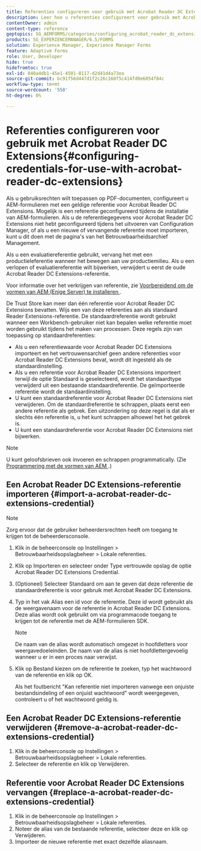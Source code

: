 ```yaml
---
title: Referenties configureren voor gebruik met Acrobat Reader DC Extensions
description: Leer hoe u referenties configureert voor gebruik met Acrobat Reader DC Extensions.
contentOwner: admin
content-type: reference
geptopics: SG_AEMFORMS/categories/configuring_acrobat_reader_dc_extensions
products: SG_EXPERIENCEMANAGER/6.5/FORMS
solution: Experience Manager, Experience Manager Forms
feature: Adaptive Forms
role: User, Developer
hide: true
hidefromtoc: true
exl-id: 040a4db1-45e1-4501-8117-d2d41d4a73ea
source-git-commit: bc91f56d447d1f2c26c160f5c414fd0e6054f84c
workflow-type: tm+mt
source-wordcount: '558'
ht-degree: 0%

---
```


# Referenties configureren voor gebruik met Acrobat Reader DC Extensions{#configuring-credentials-for-use-with-acrobat-reader-dc-extensions}

Als u gebruiksrechten wilt toepassen op PDF-documenten, configureert u AEM-formulieren met een geldige referentie voor Acrobat Reader DC Extensions. Mogelijk is een referentie geconfigureerd tijdens de installatie van AEM-formulieren. Als u de referentiegegevens voor Acrobat Reader DC Extensions niet hebt geconfigureerd tijdens het uitvoeren van Configuration Manager, of als u een nieuwe of vervangende referentie moet importeren, kunt u dit doen met de pagina&#39;s van het Betrouwbaarheidsarchief Management.

Als u een evaluatiereferentie gebruikt, vervang het met een productieleferentie wanneer het bewegen aan uw productiemilieu. Als u een verlopen of evaluatiereferentie wilt bijwerken, verwijdert u eerst de oude Acrobat Reader DC Extensions-referentie.

Voor informatie over het verkrijgen van referentie, zie [ Voorbereidend om de vormen van AEM (Enige Server) te installeren ](https://helpx.adobe.com/pdf/aem-forms/6-3/prepare-install-single-server.pdf).

De Trust Store kan meer dan één referentie voor Acrobat Reader DC Extensions bevatten. Wijs een van deze referenties aan als standaard Reader Extensions-referentie. De standaardreferentie wordt gebruikt wanneer een Workbench-gebruiker niet kan bepalen welke referentie moet worden gebruikt tijdens het maken van processen. Deze regels zijn van toepassing op standaardreferenties:

* Als u een referentiewaarde voor Acrobat Reader DC Extensions importeert en het vertrouwensarchief geen andere referenties voor Acrobat Reader DC Extensions bevat, wordt dit ingesteld als de standaardinstelling.
* Als u een referentie voor Acrobat Reader DC Extensions importeert terwijl de optie Standaard is geselecteerd, wordt het standaardtype verwijderd uit een bestaande standaardreferentie. De geïmporteerde referentie wordt de standaardinstelling.
* U kunt een standaardreferentie voor Acrobat Reader DC Extensions niet verwijderen. Om de standaardreferentie te schrappen, plaats eerst een andere referentie als gebrek. Een uitzondering op deze regel is dat als er slechts één referentie is, u het kunt schrappen alhoewel het het gebrek is.
* U kunt een standaardreferentie voor Acrobat Reader DC Extensions niet bijwerken.

>[!NOTE]
>
>U kunt geloofsbrieven ook invoeren en schrappen programmatically. (Zie [ Programmering met de vormen van AEM ](https://experienceleague.adobe.com/docs/experience-manager-release-information/aem-release-updates/previous-updates/aem-previous-versions.html?lang=nl-NL).)

## Een Acrobat Reader DC Extensions-referentie importeren {#import-a-acrobat-reader-dc-extensions-credential}

>[!NOTE]
> 
> Zorg ervoor dat de gebruiker beheerdersrechten heeft om toegang te krijgen tot de beheerdersconsole.

1. Klik in de beheerconsole op Instellingen > Betrouwbaarheidsopslagbeheer > Lokale referenties.
1. Klik op Importeren en selecteer onder Type vertrouwde opslag de optie Acrobat Reader DC Extensions Credential.
1. (Optioneel) Selecteer Standaard om aan te geven dat deze referentie de standaardreferentie is voor gebruik met Acrobat Reader DC Extensions.
1. Typ in het vak Alias een id voor de referentie. Deze id wordt gebruikt als de weergavenaam voor de referentie in Acrobat Reader DC Extensions. Deze alias wordt ook gebruikt om via programmacode toegang te krijgen tot de referentie met de AEM-formulieren SDK.

   >[!NOTE]
   >
   >De naam van de alias wordt automatisch omgezet in hoofdletters voor weergavedoeleinden. De naam van de alias is niet hoofdlettergevoelig wanneer u er in een proces naar verwijst.

1. Klik op Bestand kiezen om de referentie te zoeken, typ het wachtwoord van de referentie en klik op OK.

   Als het foutbericht &quot;Kan referentie niet importeren vanwege een onjuiste bestandsindeling of een onjuist wachtwoord&quot; wordt weergegeven, controleert u of het wachtwoord geldig is.

## Een Acrobat Reader DC Extensions-referentie verwijderen {#remove-a-acrobat-reader-dc-extensions-credential}

1. Klik in de beheerconsole op Instellingen > Betrouwbaarheidsopslagbeheer > Lokale referenties.
1. Selecteer de referentie en klik op Verwijderen.

## Referentie voor Acrobat Reader DC Extensions vervangen {#replace-a-acrobat-reader-dc-extensions-credential}

1. Klik in de beheerconsole op Instellingen > Betrouwbaarheidsopslagbeheer > Lokale referenties.
1. Noteer de alias van de bestaande referentie, selecteer deze en klik op Verwijderen.
1. Importeer de nieuwe referentie met exact dezelfde aliasnaam.
